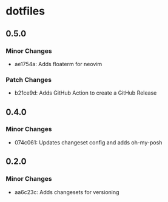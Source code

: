 # dotfiles

## 0.5.0

### Minor Changes

- ae1754a: Adds floaterm for neovim

### Patch Changes

- b21ce9d: Adds GitHub Action to create a GitHub Release

## 0.4.0

### Minor Changes

- 074c061: Updates changeset config and adds oh-my-posh

## 0.2.0

### Minor Changes

- aa6c23c: Adds changesets for versioning
